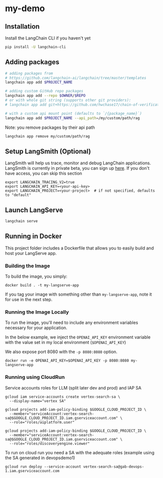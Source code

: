 # my-demo

## Installation

Install the LangChain CLI if you haven't yet

```bash
pip install -U langchain-cli
```

## Adding packages

```bash
# adding packages from 
# https://github.com/langchain-ai/langchain/tree/master/templates
langchain app add $PROJECT_NAME

# adding custom GitHub repo packages
langchain app add --repo $OWNER/$REPO
# or with whole git string (supports other git providers):
# langchain app add git+https://github.com/hwchase17/chain-of-verification

# with a custom api mount point (defaults to `/{package_name}`)
langchain app add $PROJECT_NAME --api_path=/my/custom/path/rag
```

Note: you remove packages by their api path

```bash
langchain app remove my/custom/path/rag
```

## Setup LangSmith (Optional)
LangSmith will help us trace, monitor and debug LangChain applications. 
LangSmith is currently in private beta, you can sign up [here](https://smith.langchain.com/). 
If you don't have access, you can skip this section


```shell
export LANGCHAIN_TRACING_V2=true
export LANGCHAIN_API_KEY=<your-api-key>
export LANGCHAIN_PROJECT=<your-project>  # if not specified, defaults to "default"
```

## Launch LangServe

```bash
langchain serve
```

## Running in Docker

This project folder includes a Dockerfile that allows you to easily build and host your LangServe app.

### Building the Image

To build the image, you simply:

```shell
docker build . -t my-langserve-app
```

If you tag your image with something other than `my-langserve-app`,
note it for use in the next step.

### Running the Image Locally

To run the image, you'll need to include any environment variables
necessary for your application.

In the below example, we inject the `OPENAI_API_KEY` environment
variable with the value set in my local environment
(`$OPENAI_API_KEY`)

We also expose port 8080 with the `-p 8080:8080` option.

```shell
docker run -e OPENAI_API_KEY=$OPENAI_API_KEY -p 8080:8080 my-langserve-app
```

### Running using CloudRun

Service accounts roles for LLM (split later dev and prod) and IAP SA

```
gcloud iam service-accounts create vertex-search-sa \
  --display-name="vertex SA"

gcloud projects add-iam-policy-binding $GOOGLE_CLOUD_PROJECT_ID \
  --member="serviceAccount:vertex-search-sa@$GOOGLE_CLOUD_PROJECT_ID.iam.gserviceaccount.com" \
  --role="roles/aiplatform.user"

gcloud projects add-iam-policy-binding $GOOGLE_CLOUD_PROJECT_ID \
  --member="serviceAccount:vertex-search-sa@$GOOGLE_CLOUD_PROJECT_ID.iam.gserviceaccount.com" \
  --role="roles/discoveryengine.viewer"

```

To run on cloud run you need a SA with the adequate roles (example using the SA generated in devopsdemo1)
```
gcloud run deploy --service-account vertex-search-sa@gab-devops-1.iam.gserviceaccount.com
```